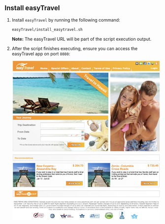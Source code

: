 ## Install easyTravel

1. Install `easyTravel` by running the following command:

    ```bash
    easyTravel/install_easytravel.sh
    ```

    **Note:** The easyTravel URL will be part of the script execution output.

1. After the script finishes executing, ensure you can access the easyTravel app on port `8080`:

    ![easy-travel-app-portal](../../../assets/images/easy-travel-app-portal.png)